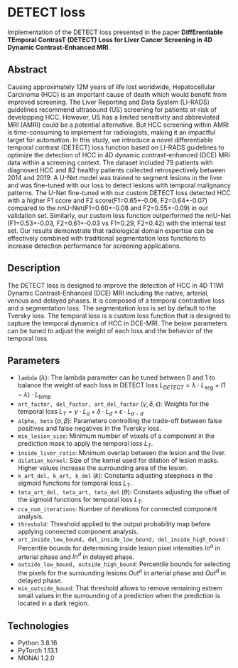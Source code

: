# DETECT loss
Implementation of the DETECT loss presented in the paper **DiffErentiable TEmporal ContrasT (DETECT) Loss for Liver Cancer Screening in 4D Dynamic Contrast-Enhanced MRI**.

## Abstract
Causing approximately 12M years of life lost worldwide, Hepatocellular Carcinoma (HCC) is an important cause of death which would benefit from improved screening. The Liver Reporting and Data System (LI-RADS) guidelines recommend ultrasound (US) screening for patients at-risk of developping HCC. However, US has a limited sensitivity and abbreviated MRI (AMRI) could be a potential alternative. But HCC screening within AMRI is time-consuming to implement for radiologists, making it an impactful target for automation. In this study, we introduce a novel differentiable temporal contrast (DETECT) loss function based on LI-RADS guidelines to optimize the detection of HCC in 4D dynamic contrast-enhanced (DCE) MRI data  within a screening context. The dataset included 79 patients with diagnosed HCC and 82 healthy patients collected retrospectively between 2014 and 2019. A U-Net model was trained to segment lesions in the liver and was fine-tuned with our loss to detect lesions with temporal malignancy patterns. The U-Net fine-tuned with our custom DETECT loss detected HCC with a higher F1 score and F2 score(F1=0.65+-0.06, F2=0.64+-0.07) compared to the nnU-Net(F1=0.60+-0.08 and F2=0.55+-0.09) in our validation set. Similarly, our custom loss function outperformed the nnU-Net (F1=0.53+-0.03, F2=0.61+-0.03 vs F1=0.29, F2=0.42) with the internal test set. Our results demonstrate that radiological domain expertise can be effectively combined with traditional segmentation loss functions to increase detection performance for screening applications.
## Description
The DETECT loss is designed to improve the detection of HCC in 4D T1WI Dynamic Contrast-Enhanced (DCE) MRI including the 
native, arterial, venous and delayed phases. 
It is composed of a temporal contrastive loss and a segmentation loss.
The segmentation loss is set by default to the Tversky loss. 
The temporal loss is a custom loss function that is designed to capture the temporal dynamics of HCC in DCE-MRI.
The below parameters can be tuned to adjust the weight of each loss and the behavior of the temporal loss.

## Parameters
- `lambda` ($\lambda$): The lambda parameter can be tuned between 0 and 1 to balance the weight of each loss in DETECT loss $L_{DETECT}= \lambda \cdot L_{seg} + (1-\lambda) \cdot L_{temp}$
- `art_factor, del_factor, art_del_factor` ($\gamma, \delta, \epsilon$): Weights for the temporal loss $L_T = \gamma \cdot L_{a} + \delta \cdot L_{d} + \epsilon \cdot L_{a-d}$
- `alpha, beta` ($\alpha, \beta$): Parameters controlling the trade-off between false positives and false negatives in the Tversky loss.
- `min_lesion_size`: Minimum number of voxels of a component in the prediction mask to apply the temporal loss $L_T$.
- `inside_liver_ratio`: Minimum overlap between the lesion and the liver.
- `dilation_kernel`: Size of the kernel used for dilation of lesion masks. Higher values increase the surrounding area of the lesion.
- `k_art_del, k_art, k_del` ($k$): Constants adjusting steepness in the sigmoid functions for temporal loss $L_T$.
- `teta_art_del, teta_art, teta_del` ($\theta$): Constants adjusting the offset of the sigmoid functions for temporal loss $L_T$.
- `cca_num_iterations`: Number of iterations for connected component analysis.
- `threshold`: Threshold applied to the output probability map before applying connected component analysis.
- `art_inside_low_bound, del_inside_low_bound, del_inside_high_bound` : Percentile bounds for determining inside lesion pixel intensities $In^a$ in arterial phase and $In^d$ in delayed phase.
- `outside_low_bound, outside_high_bound`: Percentile bounds for selecting the pixels for the surrounding lesions $Out^a$ in arterial phase and $Out^d$ in delayed phase.
- `min_outside_bound`: That threshold allows to remove remaining extrem small values in the surrounding of a prediction when the prediction is located in a dark region.



## Technologies
- Python 3.8.16
- PyTorch 1.13.1
- MONAI 1.2.0
